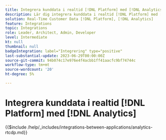 ```yaml
---
title: Integrera kunddata i realtid [!DNL Platform] med [!DNL Analytics]
description: Lär dig integrera kunddata i realtid [!DNL Platform] med [!DNL Analytics].
solution: Real-Time Customer Data [!DNL Platform], [!DNL Analytics]
feature: Integrations
topic: Integrations
role: Leader, Architect, Admin, Developer
level: Intermediate
kt: null
thumbnail: null
badgeIntegration: label="Integrering" type="positive"
last-substantial-update: 2023-06-29T00:00:00Z
source-git-commit: 94b074c17e976e4f4acbb1ff41aacfc9bf74744c
workflow-type: tm+mt
source-wordcount: '20'
ht-degree: 5%

---
```



# Integrera kunddata i realtid [!DNL Platform] med [!DNL Analytics]

{{$include /help/_includes/integrations-between-applications/analytics-rtcdp.md}}
